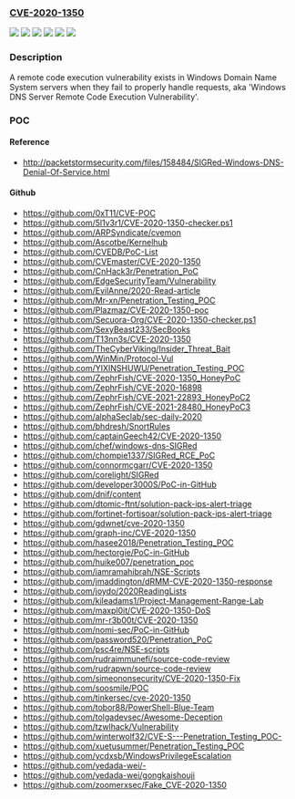 ### [CVE-2020-1350](https://cve.mitre.org/cgi-bin/cvename.cgi?name=CVE-2020-1350)
![](https://img.shields.io/static/v1?label=Product&message=Windows%20Server%2C%20version%201903%20(Server%20Core%20installation)&color=blue)
![](https://img.shields.io/static/v1?label=Product&message=Windows%20Server%2C%20version%201909%20(Server%20Core%20installation)&color=blue)
![](https://img.shields.io/static/v1?label=Product&message=Windows%20Server%2C%20version%202004%20(Server%20Core%20installation)&color=blue)
![](https://img.shields.io/static/v1?label=Product&message=Windows%20Server&color=blue)
![](https://img.shields.io/static/v1?label=Version&message=n%2Fa&color=blue)
![](https://img.shields.io/static/v1?label=Vulnerability&message=Remote%20Code%20Execution&color=brighgreen)

### Description

A remote code execution vulnerability exists in Windows Domain Name System servers when they fail to properly handle requests, aka 'Windows DNS Server Remote Code Execution Vulnerability'.

### POC

#### Reference
- http://packetstormsecurity.com/files/158484/SIGRed-Windows-DNS-Denial-Of-Service.html

#### Github
- https://github.com/0xT11/CVE-POC
- https://github.com/5l1v3r1/CVE-2020-1350-checker.ps1
- https://github.com/ARPSyndicate/cvemon
- https://github.com/Ascotbe/Kernelhub
- https://github.com/CVEDB/PoC-List
- https://github.com/CVEmaster/CVE-2020-1350
- https://github.com/CnHack3r/Penetration_PoC
- https://github.com/EdgeSecurityTeam/Vulnerability
- https://github.com/EvilAnne/2020-Read-article
- https://github.com/Mr-xn/Penetration_Testing_POC
- https://github.com/Plazmaz/CVE-2020-1350-poc
- https://github.com/Secuora-Org/CVE-2020-1350-checker.ps1
- https://github.com/SexyBeast233/SecBooks
- https://github.com/T13nn3s/CVE-2020-1350
- https://github.com/TheCyberViking/Insider_Threat_Bait
- https://github.com/WinMin/Protocol-Vul
- https://github.com/YIXINSHUWU/Penetration_Testing_POC
- https://github.com/ZephrFish/CVE-2020-1350_HoneyPoC
- https://github.com/ZephrFish/CVE-2020-16898
- https://github.com/ZephrFish/CVE-2021-22893_HoneyPoC2
- https://github.com/ZephrFish/CVE-2021-28480_HoneyPoC3
- https://github.com/alphaSeclab/sec-daily-2020
- https://github.com/bhdresh/SnortRules
- https://github.com/captainGeech42/CVE-2020-1350
- https://github.com/chef/windows-dns-SIGRed
- https://github.com/chompie1337/SIGRed_RCE_PoC
- https://github.com/connormcgarr/CVE-2020-1350
- https://github.com/corelight/SIGRed
- https://github.com/developer3000S/PoC-in-GitHub
- https://github.com/dnif/content
- https://github.com/dtomic-ftnt/solution-pack-ips-alert-triage
- https://github.com/fortinet-fortisoar/solution-pack-ips-alert-triage
- https://github.com/gdwnet/cve-2020-1350
- https://github.com/graph-inc/CVE-2020-1350
- https://github.com/hasee2018/Penetration_Testing_POC
- https://github.com/hectorgie/PoC-in-GitHub
- https://github.com/huike007/penetration_poc
- https://github.com/iamramahibrah/NSE-Scripts
- https://github.com/jmaddington/dRMM-CVE-2020-1350-response
- https://github.com/joydo/2020ReadingLists
- https://github.com/kileadams1/Project-Management-Range-Lab
- https://github.com/maxpl0it/CVE-2020-1350-DoS
- https://github.com/mr-r3b00t/CVE-2020-1350
- https://github.com/nomi-sec/PoC-in-GitHub
- https://github.com/password520/Penetration_PoC
- https://github.com/psc4re/NSE-scripts
- https://github.com/rudraimmunefi/source-code-review
- https://github.com/rudrapwn/source-code-review
- https://github.com/simeononsecurity/CVE-2020-1350-Fix
- https://github.com/soosmile/POC
- https://github.com/tinkersec/cve-2020-1350
- https://github.com/tobor88/PowerShell-Blue-Team
- https://github.com/tolgadevsec/Awesome-Deception
- https://github.com/tzwlhack/Vulnerability
- https://github.com/winterwolf32/CVE-S---Penetration_Testing_POC-
- https://github.com/xuetusummer/Penetration_Testing_POC
- https://github.com/ycdxsb/WindowsPrivilegeEscalation
- https://github.com/yedada-wei/-
- https://github.com/yedada-wei/gongkaishouji
- https://github.com/zoomerxsec/Fake_CVE-2020-1350

